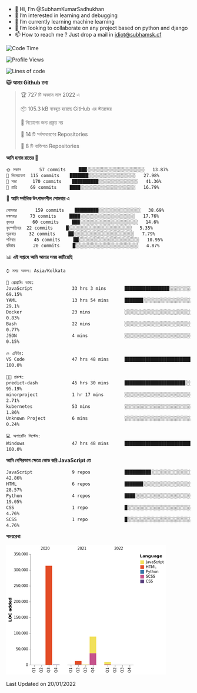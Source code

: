 - 👋 Hi, I’m @SubhamKumarSadhukhan
- 👀 I’m interested in learning and debugging
- 🌱 I’m currently learning machine learning
- 💞️ I’m looking to collaborate on any project based on python and django
- 📫 How to reach me ?
      Just drop a mail in idiot@subhamsk.cf

<!---
SubhamKumarSadhukhan/SubhamKumarSadhukhan is a ✨ special ✨ repository because its `README.md` (this file) appears on your GitHub profile.
You can click the Preview link to take a look at your changes.
--->


<!--START_SECTION:waka-->
![Code Time](http://img.shields.io/badge/Code%20Time-113%20hrs%2046%20mins-blue)

![Profile Views](http://img.shields.io/badge/%E0%A6%AA%E0%A7%8D%E0%A6%B0%E0%A7%8B%E0%A6%AB%E0%A6%BE%E0%A6%87%E0%A6%B2%20%E0%A6%A6%E0%A6%B0%E0%A7%8D%E0%A6%B6%E0%A6%A8-4-blue)

![Lines of code](https://img.shields.io/badge/%E0%A6%B9%E0%A7%8D%E0%A6%AF%E0%A6%BE%E0%A6%B2%E0%A7%8B%20%E0%A6%93%E0%A6%AF%E0%A6%BC%E0%A6%BE%E0%A6%B0%E0%A7%8D%E0%A6%B2%E0%A7%8D%E0%A6%A1%20%E0%A6%A5%E0%A7%87%E0%A6%95%E0%A7%87%20%E0%A6%86%E0%A6%AE%E0%A6%BF%20%E0%A6%B2%E0%A6%BF%E0%A6%96%E0%A7%87%E0%A6%9B%E0%A6%BF-425%20Thousand%20%E0%A6%95%E0%A7%8B%E0%A6%A1%E0%A7%87%E0%A6%B0%20%E0%A6%B2%E0%A6%BE%E0%A6%87%E0%A6%A8-blue)

**🐱 আমার Github তথ্য** 

> 🏆 727 টি অবদান সাল 2022 এ
 > 
> 📦 105.3 kB ব্যবহৃত হয়েছে GitHub এর স্টরেজের 
 > 
> 🚫 নিয়োগের জন্য প্রস্তুত নয়
 > 
> 📜 14 টি সর্বসাধারণের Repositories 
 > 
> 🔑 8 টি ব্যক্তিগত Repositories  
 > 
**আমি হলাম রাতের 🦉** 

```text
🌞 সকাল       57 commits     ███░░░░░░░░░░░░░░░░░░░░░░   13.87% 
🌆 দিনেরবেলা  115 commits    ███████░░░░░░░░░░░░░░░░░░   27.98% 
🌃 সন্ধা      170 commits    ██████████░░░░░░░░░░░░░░░   41.36% 
🌙 রাত্রি     69 commits     ████░░░░░░░░░░░░░░░░░░░░░   16.79%

```
📅 **আমি সর্বাধিক উৎপাদনশীল সোমবার এ** 

```text
সোমবার       159 commits    █████████░░░░░░░░░░░░░░░░   38.69% 
মঙ্গলবার     73 commits     ████░░░░░░░░░░░░░░░░░░░░░   17.76% 
বুধবার       60 commits     ███░░░░░░░░░░░░░░░░░░░░░░   14.6% 
বৃহস্পতিবার  22 commits     █░░░░░░░░░░░░░░░░░░░░░░░░   5.35% 
শুক্রবার     32 commits     ██░░░░░░░░░░░░░░░░░░░░░░░   7.79% 
শনিবার       45 commits     ██░░░░░░░░░░░░░░░░░░░░░░░   10.95% 
রবিবার       20 commits     █░░░░░░░░░░░░░░░░░░░░░░░░   4.87%

```


📊 **এই সপ্তাহে আমি আমার সময় কাটিয়েছি** 

```text
⌚︎ সময় অঞ্চল: Asia/Kolkata

💬 প্রোগ্রামিং ভাষা: 
JavaScript               33 hrs 3 mins       █████████████████░░░░░░░░   69.15% 
YAML                     13 hrs 54 mins      ███████░░░░░░░░░░░░░░░░░░   29.1% 
Docker                   23 mins             ░░░░░░░░░░░░░░░░░░░░░░░░░   0.83% 
Bash                     22 mins             ░░░░░░░░░░░░░░░░░░░░░░░░░   0.77% 
JSON                     4 mins              ░░░░░░░░░░░░░░░░░░░░░░░░░   0.15%

🔥 এডিটর: 
VS Code                  47 hrs 48 mins      █████████████████████████   100.0%

🐱‍💻 প্রকল্ম: 
predict-dash             45 hrs 30 mins      ███████████████████████░░   95.19% 
minorproject             1 hr 17 mins        ░░░░░░░░░░░░░░░░░░░░░░░░░   2.71% 
kubernetes               53 mins             ░░░░░░░░░░░░░░░░░░░░░░░░░   1.86% 
Unknown Project          6 mins              ░░░░░░░░░░░░░░░░░░░░░░░░░   0.24%

💻 অপারেটিং সিস্টেম: 
Windows                  47 hrs 48 mins      █████████████████████████   100.0%

```

**আমি বেশিরভাগ ক্ষেত্রে কোড করি JavaScript তে** 

```text
JavaScript               9 repos             ██████████░░░░░░░░░░░░░░░   42.86% 
HTML                     6 repos             ███████░░░░░░░░░░░░░░░░░░   28.57% 
Python                   4 repos             ████░░░░░░░░░░░░░░░░░░░░░   19.05% 
CSS                      1 repo              █░░░░░░░░░░░░░░░░░░░░░░░░   4.76% 
SCSS                     1 repo              █░░░░░░░░░░░░░░░░░░░░░░░░   4.76%

```


**সময়রেখা**

![Chart not found](https://raw.githubusercontent.com/SubhamKumarSadhukhan/SubhamKumarSadhukhan/main/charts/bar_graph.png) 


 Last Updated on 20/01/2022
<!--END_SECTION:waka-->
